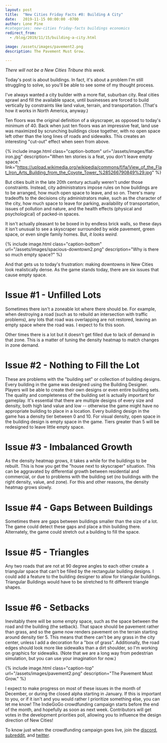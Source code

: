 ```yaml
---
layout: post
title:  "New Cities Friday Facts #8: Building A City"
date:   2019-11-15 00:00:00 -0700
author: Lone Pine
#categories: new-cities friday-facts buildings economics
redirect_from:
  - /blog/2019/11/15/building-a-city.html

image: /assets/images/pavement2.png
description: The Pavement Must Grow.

---
```


*There will not be a New Cities Tribune this week.*

Today's post is about buildings. In fact, it's about a problem I'm still struggling to solve, so you'll be able to see some of my thought process.

I've always wanted a city builder with a more flat, suburban city. Real cities sprawl and fill the available space, until businesses are forced to build vertically by constraints like land value, terrain, and transportation. (That's how it works in North America, anyway.)

Ten floors was the original definition of a skyscraper, as opposed to today's minimum of 40. Back when just ten floors was an impressive feat, land use was maximized by scrunching buildings close together, with no open space left other than the long lines of roads and sidewalks. This creates an interesting "cut-out" effect when seen from above.

{% include image.html class="caption-bottom"
  url="/assets/images/flat-iron.jpg"
  description="When ten stories is a feat, you don't leave empty space."
  link="https://upload.wikimedia.org/wikipedia/commons/f/fa/View_of_the_Flat_Iron_Arts_Building_from_the_Coyote_Tower_%285266790849%29.jpg" 
  %}

But cities built in the late 20th century actually weren't under those constraints. Instead, city administrators impose rules on how buildings are to be arranged, how much open space to leave, and so on. There's many tradeoffs to the decisions city administrators make, such as the character of the city, how much space to leave for parking, availability of transportation, issues of pollution and nature, and the health effects (physical and psychological) of packed-in spaces.

It isn't actually pleasant to be boxed in by endless brick walls, so these days it isn't unusual to see a skyscraper surrounded by wide pavement, green space, or even single family homes. But, *it looks weird.*

{% include image.html class="caption-bottom"
  url="/assets/images/spacious-downtown2.png"
  description="Why is there so much empty space?"
%}

And that gets us to today's frustration: making downtowns in New Cities look realistically dense. As the game stands today, there are six issues that cause empty space.

# Issue #1 - Unfilled Lots

Sometimes there isn't a zoneable lot where there should be. For example, when destroying a road (such as to rebuild an intersection with traffic problems), any lots that road was overlapping are not restored, leaving an empty space where the road was. I expect to fix this soon.

Other times there is a lot but it doesn't get filled due to lack of demand in that zone. This is a matter of tuning the density heatmap to match changes in zone demand.

# Issue #2 - Nothing to Fill the Lot

These are problems with the "building set" or collection of building designs. Every building in the game was designed using the Building Designer. Players will be able to create their own designs or even entire building sets. The quality and completeness of the building set is actually important for gameplay. It's essential that there are multiple designs of every size and density, both high land value and low -- otherwise the game might have no appropriate building to place in a location. Every building design in the game has a density tier between 0 and 10. For visual density, open space in the building design is empty space in the game. Tiers greater than 5 will be redesigned to leave little empty space.

# Issue #3 - Imbalanced Growth

As the density heatmap grows, it takes a while for the buildings to be rebuilt. This is how you get the "house next to skyscraper" situation.
This can be aggravated by differential growth between residential and commercial, or due to problems with the building set (no buildings with the right density, value, and zone). For this and other reasons, the density heatmap grows slowly.

# Issue #4 - Gaps Between Buildings

Sometimes there are gaps between buildings smaller than the size of a lot. The game could detect these gaps and place a thin building there. Alternately, the game could stretch out a building to fill the space.

# Issue #5 - Triangles

Any two roads that are not at 90 degree angles to each other create a triangular space that can't be filled by the rectangular building designs. I could add a feature to the building designer to allow for triangular buildings. Triangular Buildings would  have to be stretched to fit different triangle shapes.

# Issue #6 - Setbacks

Inevitably there will be some empty space, such as the space between the road and the building (the setback). That space should be pavement rather than grass, and so the game now renders pavement on the terrain starting around density tier 5. This means that there can't be any grass in the city center, unless I add a decoration for a "box of grass". Additionally, the road edges should look more like sidewalks than a dirt shoulder, so I'm working on graphics for sidewalks. (Note that we are a long way from pedestrian simulation, but you can use your imagination for now.)

{% include image.html class="caption-top"
  url="/assets/images/pavement2.png"
  description="The Pavement Must Grow."
%}

I expect to make progress on most of these issues in the month of December, or during the closed alpha starting in January. If this is important to you, or if it isn't and you would rather I prioritize something else, you can let me know! The IndieGoGo crowdfunding campaign starts before the end of the month, and hopefully as soon as next week. Contributors will get votes in the development priorities poll, allowing you to influence the design direction of New Cities!

To know just when the crowdfunding campaign goes live, join the [discord], [subreddit], and [twitter].

[subreddit]: https://www.reddit.com/r/New_Cities
[discord]: https://discord.gg/udgeB2E
[twitter]: https://twitter.com/lone_pine_games




